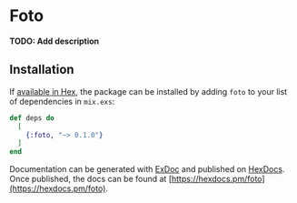 # Foto

**TODO: Add description**

## Installation

If [available in Hex](https://hex.pm/docs/publish), the package can be installed
by adding `foto` to your list of dependencies in `mix.exs`:

```elixir
def deps do
  [
    {:foto, "~> 0.1.0"}
  ]
end
```

Documentation can be generated with [ExDoc](https://github.com/elixir-lang/ex_doc)
and published on [HexDocs](https://hexdocs.pm). Once published, the docs can
be found at [https://hexdocs.pm/foto](https://hexdocs.pm/foto).

